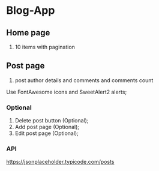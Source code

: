 # Blog-App

## Home page 

1. 10 items with pagination

## Post page 

1. post author details and comments and comments count

Use FontAwesome icons and SweetAlert2 alerts;

### Optional

1. Delete post button (Optional);
2. Add post page (Optional);
3. Edit post page (Optional);


### API
https://jsonplaceholder.typicode.com/posts